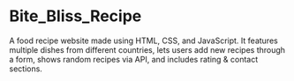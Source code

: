 # Bite_Bliss_Recipe
A food recipe website made using HTML, CSS, and JavaScript. It features multiple dishes from different countries, lets users add new recipes through a form, shows random recipes via API, and includes rating &amp; contact sections.
